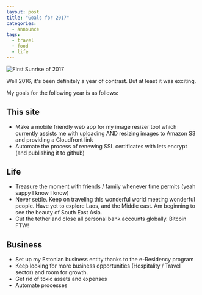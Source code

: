 ```yaml
---
layout: post
title: "Goals for 2017"
categories:
  - announce
tags:
  - travel
  - food
  - life
---
```


![First Sunrise of 2017](https://images.itinerantfoodie.com/cambodia-trip-report/resized-siem-reap-angor-wat-sunrise.png)

Well 2016, it's been definitely a year of contrast. But at least it was exciting.

My goals for the following year is as follows:

## This site

* Make a mobile friendly web app for my image resizer tool which currently assists me with uploading AND resizing images to Amazon S3 and providing a Cloudfront link
* Automate the process of renewing SSL certificates with lets encrypt (and publishing it to github)

## Life

* Treasure the moment with friends / family whenever time permits (yeah sappy I know I know)
* Never settle. Keep on traveling this wonderful world meeting wonderful people. Have yet to explore Laos, and the Middle east. Am beginning to see the beauty of South East Asia.
* Cut the tether and close all personal bank accounts globally. Bitcoin FTW!

## Business

* Set up my Estonian business entity thanks to the e-Residency program
* Keep looking for more business opportunities (Hospitality / Travel sector) and room for growth.
* Get rid of toxic assets and expenses
* Automate processes
